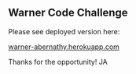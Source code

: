 ## Warner Code Challenge

Please see deployed version here:

[warner-abernathy.herokuapp.com](https://warner-abernathy.herokuapp.com)

Thanks for the opportunity!
JA
